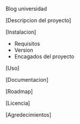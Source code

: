 Blog universidad

[Descripcion del proyecto]

[Instalacion]
- Requisitos
- Version
- Encagados del proyecto

[Uso]

[Documentacion]

[Roadmap]

[Licencia]

[Agredecimientos]
